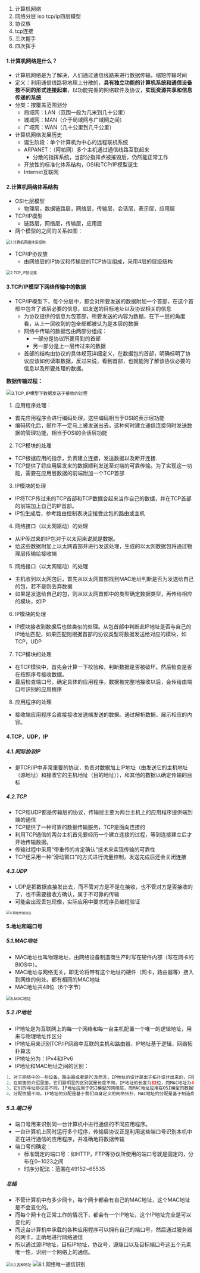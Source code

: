1. 计算机网络
2. 网络分层  iso tcp/ip四层模型
3. 协议族
4. tcp连接
5. 三次握手
6. 四次挥手



#### 1.计算机网络是什么？               

- 计算机网络是为了解决，人们通过通信线路来进行数据传输，缩短传输时间
- 定义：利用通信线路将地理上分散的，**具有独立功能的计算机系统和通信设备按不同的形式连接起来**，以功能完善的网络软件及协议，**实现资源共享和信息传递的系统**
- 分类：按覆盖范围划分
  - 局域网：LAN（范围一般为几米到几十公里）
  - 城域网：MAN（介于局域网与广域网之间）
  - 广域网：WAN（几十公里到几千公里）
- 计算机网络发展历史
  - 诞生阶段：单个计算机为中心的远程联机系统
  - ARPANET：（阿帕网）多个主机通过通信线路互联起来
    - 分散的指挥系统，当部分指挥点被摧毁后，仍然能正常工作
  - 开放性的标准化体系结构，OSI和TCP/IP模型诞生
  - Internet互联网

#### 2.计算机网络体系结构

- OSI七层模型
  - 物理层，数据链路层，网络层，传输层，会话层，表示层，应用层
- TCP/IP模型
  - 链路层，网络层，传输层，应用层
- 两个模型的之间的关系如图：

<img src=".\res1\1.计算机网络体系结构.png" alt="1.计算机网络体系结构" style="zoom:70%;" />

- TCP/IP协议族
  - 由网络层的IP协议和传输层的TCP协议组成，采用4层的层级结构

<img src=".\res1\2.TCP_IP协议族.png" alt="2.TCP_IP协议族" style="zoom:70%;" />

#### 3.TCP/IP模型下网络传输中的数据

- TCP/IP模型下，每个分层中，都会对所要发送的数据附加一个首部，在这个首部中包含了该层必要的信息，如发送的目标地址以及协议相关的信息
  - 为协议提供的信息为包首部，所要发送的内容为数据，在下一层的角度看，从上一层收到的包全部都被认为是本层的数据
  - 网络中传输的数据包由两部分组成：
    - 一部分是协议所要用到的首部
    - 另一部分是上一层传过来的数据
  - 首部的结构由协议的具体规范详细定义，在数据包的首部，明确标明了协议应该如何读取数据，反过来说，看到首部，也就能狗了解该协议必要的信息以及所要处理的数据。

**数据传输过程：**

<img src=".\res1\3.TCP_IP模型下数据发送于接收的过程.png" alt="3.TCP_IP模型下数据发送于接收的过程" style="zoom:85%;" />

1. 应用程序处理：

- 首先应用程序会进行编码处理，这些编码相当于OSI的表示层功能
- 编码转化后，邮件不一定马上被发送出去，这种何时建立通信连接何时发送数据的管理功能，相当于OSI的会话层功能

2. TCP模块的处理

- TCP根据应用的指示，负责建立连接，发送数据以及断开连接.
- TCP提供了将应用层发来的数据顺利发送至对端的可靠传输。为了实现这一功能，需要在应用层数据的前端附加一个TCP首部

3. IP模块的处理

- IP将TCP传过来的TCP首部和TCP数据合起来当作自己的数据，并在TCP首部的前端加上自己的IP首部。
- IP包生成后，参考路由控制表决定接受此包的路由或主机

4. 网络接口（以太网驱动）的处理

- 从IP传过来的IP包对于以太网来说就是数据。
- 给这些数据附加上以太网首部并进行发送处理，生成的以太网数据包将通过物理层传输给接收端

5. 网络接口（以太网驱动）的处理

- 主机收到以太网包后，首先从以太网首部找到MAC地址判断是否为发送给自己的包，若不是则丢弃数据
- 如果是发送给自己的包，则从以太网首部中的类型确定数据类型，再传给相应的模块，如IP

6. IP模块的处理

- IP模块接收到数据后也做类似的处理。从包首部中判断此IP地址是否与自己的IP地址匹配，如果匹配则根据首部的协议类型将数据发送给对应的模块，如TCP，UDP

7. TCP模块的处理

- 在TCP模块中，首先会计算一下校验和，判断数据是否被破坏。然后检查是否在按照序号接收数据。
- 最后检查端口号，确定具体的应用程序。数据被完整地接收以后，会传给由端口号识别的应用程序

8. 应用程序的处理

- 接收端应用程序会直接接收发送端发送的数据。通过解析数据，展示相应的内容。

#### 4.TCP，UDP，IP

##### 4.1.网际协议IP

- 是TCP/IP中非常重要的协议，负责对数据加上IP地址（由发送它的主机地址（源地址）和接收它的主机地址（目的地址）），和其他的数据以确定传输的目标

##### 4.2.TCP

- TCP和UDP都是传输层的协议，传输层主要为两台主机上的应用程序提供端到端的通信
- TCP提供了一种可靠的数据传输服务，TCP是面向连接的
- 利用TCP通信的两台主机首先要经历一个建立连接的过程，等到连接建立后才开始传输数据。
- 传输过程中采用“带重传的肯定确认”技术来实现传输的可靠性
- TCP还采用一种“滑动窗口”的方式进行流量控制，发送完成后还会关闭连接

##### 4.3.UDP

- UDP是把数据直接发出去，而不管对方是不是在接收，也不管对方是否接收的了，也不需要接收方确认，属于不可靠的传输
- 可能会出现丢包现像，实际应用中要求程序员编程验证

<img src=".\res1\4.网络传输协议.png" alt="4.网络传输协议" style="zoom:60%;" />

#### 5.地址和端口号

##### 5.1.MAC地址

- MAC地址也叫物理地址，由网络设备制造商生产时写在硬件内部（写在网卡的BIOS中）。
- MAC地址与网络无关，即无论将带有这个地址的硬件（网卡，路由器等）接入到网络的何处，都有相同的MAC地址
- MAC地址共48位（6个字节）

<img src=".\res1\5.MAC地址.png" alt="5.MAC地址" style="zoom:75%;" />

##### 5.2.IP地址

- IP地址是为互联网上的每一个网络和每一台主机配置一个唯一的逻辑地址，用来与物理地址作区分
- IP地址用来识别TCP/IP网络中互联的主机和路由器，IP地址基于逻辑，网络拓扑算法
- IP地址分为：IPv4和IPv6
- IP地址和MAC地址之间的区别：

~~~java
1、对于网络中的一些设备，路由器或者是PC及而言，IP地址的设计是出于拓扑设计出来的，只要在不重复IP地址的情况下，它是可以随意更改的；而MAC地址是根据生产厂商烧录好的，它一般不能改动的，一般来说，当一台PC机的网卡坏了之后，更换了网卡之后MAC地址就会变了。
2、在前面的介绍里面，它们最明显的区别就是长度不同，IP地址的长度为32位，而MAC地址为48位。
3、它们的寻址协议层不同。IP地址应用于OSI模型的网络层，而MAC地址应用在OSI模型的数据链路层。 数据链路层协议可以使数据从一个节点传递到相同链路的另一个节点上（通过MAC地址），而网络层协议使数据可以从一个网络传递到另一个网络上（ARP根据目的IP地址，找到中间节点的MAC地址，通过中间节点传送，从而最终到达目的网络）。
4、分配依据不同。IP地址的分配是基于我们自身定义的网络拓扑，MAC地址的分配是基于制造商。
~~~

##### 5.3.端口号

- 端口号用来识别同一台计算机中进行通信的不同应用程序。
- 一台计算机上同时运行多个程序，传输层协议正是利用这些端口号识别本机中正在进行通信的应用程序，并准确地将数据传输
- 端口号的确定：
  - 标准既定的端口号：如HTTP，FTP等协议所使用的端口号就是固定的，分布在0~1023之间
  - 时序分配法：范围在49152~65535

#####  总结

- 不管计算机中有多少网卡，每个网卡都会有自己的MAC地址，这个MAC地址是不会变化的。
- 而每个网卡在正常工作的情况下，都会有一个IP地址，这个IP地址完全是可以变化的
- 而这台计算机中承载的各种应用程序可以拥有自己的端口号，然后通过服务器的网卡，正确地进行网络通信
- 所以通过源IP地址，目标IP地址，协议号，源端口以及目标端口号这五个元素唯一性，识别一个网络上的通信。

<img src=".\res1\6.0.各种地址.png" alt="6.0.各种地址" style="zoom:70%;" />

<img src=".\res1\6.1.网络唯一通信识别.png" alt="6.1.网络唯一通信识别" style="zoom:95%;" />

